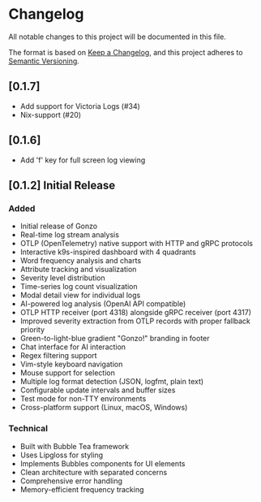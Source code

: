 # Changelog

All notable changes to this project will be documented in this file.

The format is based on [Keep a Changelog](https://keepachangelog.com/en/1.0.0/),
and this project adheres to [Semantic Versioning](https://semver.org/spec/v2.0.0.html).

## [0.1.7]

- Add support for Victoria Logs (#34)
- Nix-support (#20)

## [0.1.6]

- Add 'f' key for full screen log viewing

## [0.1.2] Initial Release

### Added
- Initial release of Gonzo
- Real-time log stream analysis
- OTLP (OpenTelemetry) native support with HTTP and gRPC protocols
- Interactive k9s-inspired dashboard with 4 quadrants
- Word frequency analysis and charts
- Attribute tracking and visualization
- Severity level distribution
- Time-series log count visualization
- Modal detail view for individual logs
- AI-powered log analysis (OpenAI API compatible)
- OTLP HTTP receiver (port 4318) alongside gRPC receiver (port 4317)
- Improved severity extraction from OTLP records with proper fallback priority
- Green-to-light-blue gradient "Gonzo!" branding in footer
- Chat interface for AI interaction
- Regex filtering support
- Vim-style keyboard navigation
- Mouse support for selection
- Multiple log format detection (JSON, logfmt, plain text)
- Configurable update intervals and buffer sizes
- Test mode for non-TTY environments
- Cross-platform support (Linux, macOS, Windows)

### Technical
- Built with Bubble Tea framework
- Uses Lipgloss for styling
- Implements Bubbles components for UI elements
- Clean architecture with separated concerns
- Comprehensive error handling
- Memory-efficient frequency tracking
